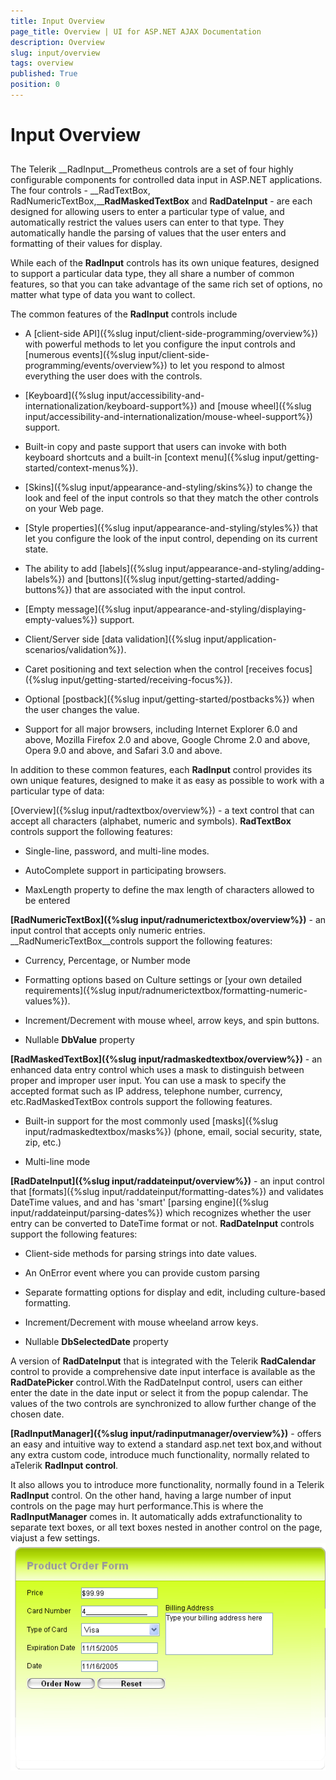```yaml
---
title: Input Overview
page_title: Overview | UI for ASP.NET AJAX Documentation
description: Overview
slug: input/overview
tags: overview
published: True
position: 0
---
```


# Input Overview



## 

The Telerik __RadInput__Prometheus controls are a set of four highly configurable components for controlled data input in ASP.NET applications. The four controls - __RadTextBox, RadNumericTextBox,____RadMaskedTextBox__ and __RadDateInput__ - are each designed for allowing users to enter a particular type of value, and automatically restrict the values users can enter to that type. They automatically handle the parsing of values that the user enters and formatting of their values for display.

While each of the __RadInput__ controls has its own unique features, designed to support a particular data type, they all share a number of common features, so that you can take advantage of the same rich set of options, no matter what type of data you want to collect.

The common features of the __RadInput__ controls include

* A [client-side API]({%slug input/client-side-programming/overview%}) with powerful methods to let you configure the input controls and [numerous events]({%slug input/client-side-programming/events/overview%}) to let you respond to almost everything the user does with the controls.

* [Keyboard]({%slug input/accessibility-and-internationalization/keyboard-support%}) and [mouse wheel]({%slug input/accessibility-and-internationalization/mouse-wheel-support%}) support.

* Built-in copy and paste support that users can invoke with both keyboard shortcuts and a built-in [context menu]({%slug input/getting-started/context-menus%}).

* [Skins]({%slug input/appearance-and-styling/skins%}) to change the look and feel of the input controls so that they match the other controls on your Web page.

* [Style properties]({%slug input/appearance-and-styling/styles%}) that let you configure the look of the input control, depending on its current state.

* The ability to add [labels]({%slug input/appearance-and-styling/adding-labels%}) and [buttons]({%slug input/getting-started/adding-buttons%}) that are associated with the input control.

* [Empty message]({%slug input/appearance-and-styling/displaying-empty-values%}) support.

* Client/Server side [data validation]({%slug input/application-scenarios/validation%}).

* Caret positioning and text selection when the control [receives focus]({%slug input/getting-started/receiving-focus%}).

* Optional [postback]({%slug input/getting-started/postbacks%}) when the user changes the value.

* Support for all major browsers, including Internet Explorer 6.0 and above, Mozilla Firefox 2.0 and above, Google Chrome 2.0 and above, Opera 9.0 and above, and Safari 3.0 and above.

In addition to these common features, each __RadInput__ control provides its own unique features, designed to make it as easy as possible to work with a particular type of data:

[Overview]({%slug input/radtextbox/overview%}) - a text control that can accept all characters (alphabet, numeric and symbols). __RadTextBox__ controls support the following features:

* Single-line, password, and multi-line modes.

* AutoComplete support in participating browsers.

* MaxLength property to define the max length of characters allowed to be entered

__[RadNumericTextBox]({%slug input/radnumerictextbox/overview%})__ - an input control that accepts only numeric entries. __RadNumericTextBox__controls support the following features:

* Currency, Percentage, or Number mode

* Formatting options based on Culture settings or [your own detailed requirements]({%slug input/radnumerictextbox/formatting-numeric-values%}).

* Increment/Decrement with mouse wheel, arrow keys, and spin buttons.

* Nullable __DbValue__ property

__[RadMaskedTextBox]({%slug input/radmaskedtextbox/overview%})__ - an enhanced data entry control which uses a mask to distinguish between proper and improper user input. You can use a mask to specify the accepted format such as IP address, telephone number, currency, etc.RadMaskedTextBox controls support the following features.

* Built-in support for the most commonly used [masks]({%slug input/radmaskedtextbox/masks%}) (phone, email, social security, state, zip, etc.)

* Multi-line mode

__[RadDateInput]({%slug input/raddateinput/overview%})__ - an input control that [formats]({%slug input/raddateinput/formatting-dates%}) and validates DateTime values, and and has 'smart' [parsing engine]({%slug input/raddateinput/parsing-dates%}) which recognizes whether the user entry can be converted to DateTime format or not. __RadDateInput__ controls support the following features:

* Client-side methods for parsing strings into date values.

* An OnError event where you can provide custom parsing

* Separate formatting options for display and edit, including culture-based formatting.

* Increment/Decrement with mouse wheeland arrow keys.

* Nullable __DbSelectedDate__ property

A version of __RadDateInput__ that is integrated with the Telerik __RadCalendar__ control to provide a comprehensive date input interface is available as the __RadDatePicker__ control.With the RadDateInput control, users can either enter the date in the date input or select it from the popup calendar. The values of the two controls are synchronized to allow further change of the chosen date.

__[RadInputManager]({%slug input/radinputmanager/overview%})__ - offers an easy and intuitive way to extend a standard asp.net text box,and without any extra custom code, introduce much functionality, normally related to aTelerik __RadInput control__.

It also allows you to introduce more functionality, normally found in a Telerik __RadInput__ control.	On the other hand, having a large number of input controls on the page may hurt performance.This is where the __RadInputManager__ comes in. It automatically adds extrafunctionality to separate text boxes, or all text boxes nested in another control on the page, viajust a few settings.![Order Form](images/OrderForm.png)
